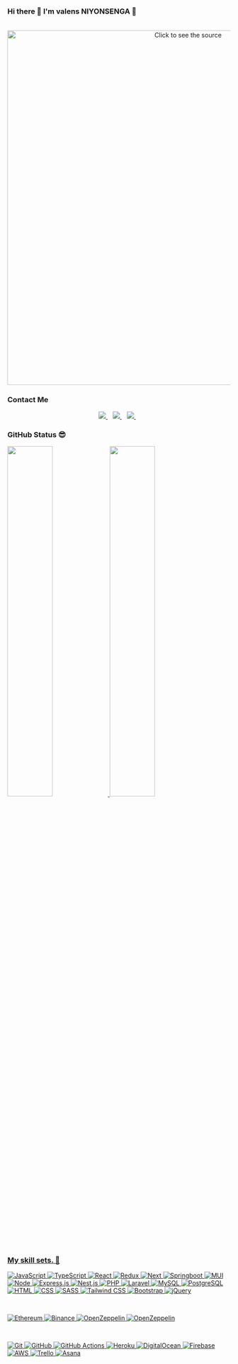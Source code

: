 
<!DOCTYPE html>
<html lang="en">
<head>
  <meta charset="UTF-8">
  <meta http-equiv="X-UA-Compatible" content="IE=edge">
  <meta name="viewport" content="width=device-width, initial-scale=1.0">
  <link rel="stylesheet" href="./styles/main.css">
</head>
<body>

### Hi there 👋 I'm valens NIYONSENGA 🙂
<div align="center">
	<br>
  <img src="about-me.svg" width="800" height="auto" alt="Click to see the source">
</div>

### **Contact Me**

<p align='center'>
  <a href="https://t.me/everest0323">
    <img src="https://img.shields.io/badge/telegram-26A5E4.svg?&style=for-the-badge&logo=telegram&logoColor=white" />
  </a>&nbsp;&nbsp;
  <a href="valensniyonsenga2003@gmail.com">
    <img src="https://img.shields.io/badge/gmail-EA4335.svg?&style=for-the-badge&logo=gmail&logoColor=white" />
  </a>&nbsp;&nbsp;
    <a href="https://discordapp.com/users/aristoteles#0390">
    <img src="https://img.shields.io/badge/discord-5865F2.svg?&style=for-the-badge&logo=discord&logoColor=white" />
  </a>&nbsp;&nbsp;
</p>

### GitHub Status 😎
<div id='profile-them'><a class='github-status' href='https://github.com/valens200'><img width="45%" src='https://github-readme-stats.vercel.app/api?username=LucasWongC&show_icons=true&theme=radical' />
<a class='Most-used-languages' href='https://github.com/valens200'><img width="45%" id='github-status' src='https://github-readme-stats.vercel.app/api/top-langs/?username=LucasWongC&layout=compact' />
</div>

<!-- [![Anurag's GitHub stats](https://github-readme-stats.vercel.app/api?username=everest-dev0323&show_icons=true&theme=radical)](https://github.com/everest-dev0323)
[![Top Langs](https://github-readme-stats.vercel.app/api/top-langs/?username=everest-dev0323&layout=compact)](https://github.com/everest-dev0323)  -->
<br/><br/>

### My skill sets. 🧰

![JavaScript](https://img.shields.io/badge/javascript-F7DF1E.svg?style=for-the-badge&logo=javascript&logoColor=white)
![TypeScript](https://img.shields.io/badge/typescript-3178C6.svg?style=for-the-badge&logo=typescript&logoColor=white)
![React](https://img.shields.io/badge/react-61DAFB.svg?style=for-the-badge&logo=react&logoColor=white)
![Redux](https://img.shields.io/badge/redux-764ABC.svg?style=for-the-badge&logo=redux&logoColor=white)
![Next](https://img.shields.io/badge/Next.js-000000.svg?style=for-the-badge&logo=next.js&logoColor=white)
![Springboot](https://img.shields.io/badge/springboot-%3CCOLOR%3E)
![MUI](https://img.shields.io/badge/MUI-007FFF.svg?style=for-the-badge&logo=mui&logoColor=white)
![Node](https://img.shields.io/badge/node.js-339933?style=for-the-badge&logo=node.js&logoColor=white)
![Express.js](https://img.shields.io/badge/express.js-000000.svg?style=for-the-badge&logo=express&logoColor=%white)
![Nest.js](https://img.shields.io/badge/nestjs-E0234E.svg?style=for-the-badge&logo=nestjs&logoColor=white)
![PHP](https://img.shields.io/badge/PHP-777BB4?style=for-the-badge&logo=php&logoColor=white)
![Laravel](https://img.shields.io/badge/laravel-FF2D20.svg?style=for-the-badge&logo=laravel&logoColor=white)
![MySQL](https://img.shields.io/badge/mysql-4479A1.svg?style=for-the-badge&logo=mysql&logoColor=white)
![PostgreSQL](https://img.shields.io/badge/postgres-4169E1.svg?style=for-the-badge&logo=postgresql&logoColor=white)
![HTML](https://img.shields.io/badge/HTML5-E34F26?style=for-the-badge&logo=html5&logoColor=white)
![CSS](https://img.shields.io/badge/CSS3-1572B6?style=for-the-badge&logo=css3&logoColor=white)
![SASS](https://img.shields.io/badge/SASS-cc6699.svg?style=for-the-badge&logo=SASS&logoColor=white)
![Tailwind CSS](https://img.shields.io/badge/tailwindcss-06B6D4.svg?style=for-the-badge&logo=tailwind-css&logoColor=white)
![Bootstrap](https://img.shields.io/badge/bootstrap-7952B3.svg?style=for-the-badge&logo=bootstrap&logoColor=white)
![jQuery](https://img.shields.io/badge/jquery-0769AD.svg?style=for-the-badge&logo=jquery&logoColor=white)

<!-- ![Solidity](https://img.shields.io/badge/solidity-363636?style=for-the-badge&logo=solidity&logoColor=white) -->

<br/>

![Ethereum](https://img.shields.io/badge/Ethereum-3C3C3D.svg?style=for-the-badge&logo=ethereum&logoColor=white)
![Binance](https://img.shields.io/badge/binance-F0B90B.svg?style=for-the-badge&logo=binance&logoColor=white)
![OpenZeppelin](https://img.shields.io/badge/OpenZeppelin-4E5EE4.svg?style=for-the-badge&logo=OpenZeppelin&logoColor=white)
![OpenZeppelin](https://img.shields.io/badge/web3-F16822.svg?style=for-the-badge&logo=web3.js&logoColor=white)

<br/>

![Git](https://img.shields.io/badge/git-F05032.svg?style=for-the-badge&logo=git&logoColor=white)
![GitHub](https://img.shields.io/badge/github-181717.svg?style=for-the-badge&logo=github&logoColor=white)
![GitHub Actions](https://img.shields.io/badge/github%20actions-2088FF.svg?style=for-the-badge&logo=github%20actions&logoColor=white)
![Heroku](https://img.shields.io/badge/Heroku-430098.svg?style=for-the-badge&logo=heroku&logoColor=white)
![DigitalOcean](https://img.shields.io/badge/DigitalOcean-0080FF.svg?style=for-the-badge&logo=DigitalOcean&logoColor=white)
![Firebase](https://img.shields.io/badge/firebase-FFCA28.svg?style=for-the-badge&logo=firebase&logoColor=white)
![AWS](https://img.shields.io/badge/amazon%20aws-232F3E.svg?style=for-the-badge&logo=amazon%20aws&logoColor=white)
![Trello](https://img.shields.io/badge/Trello-0052CC.svg?style=for-the-badge&logo=Trello&logoColor=white)
![Asana](https://img.shields.io/badge/Asana-273347.svg?style=for-the-badge&logo=asana&logoColor=white)

<br/>

<!-- ![VS Code](https://img.shields.io/badge/Visual%20Studio%20Code-007ACC.svg?style=for-the-badge&logo=Visual%20Studio%20Code&logoColor=white)
![Adobe Illustrator](https://img.shields.io/badge/adobe%20illustrator-FF9A00.svg?style=for-the-badge&logo=adobe%20illustrator&logoColor=white)
![Adobe Photoshop](https://img.shields.io/badge/adobe%20photoshop-31A8FF.svg?style=for-the-badge&logo=adobe%20photoshop&logoColor=white)
![Adobe XD](https://img.shields.io/badge/Adobe%20XD-FF61F6?style=for-the-badge&logo=Adobe%20XD&logoColor=white)
![Figma](https://img.shields.io/badge/figma-F24E1E.svg?style=for-the-badge&logo=figma&logoColor=white)
![InVision](https://img.shields.io/badge/invision-FF3366.svg?style=for-the-badge&logo=invision&logoColor=white) -->

</body>
</html>
